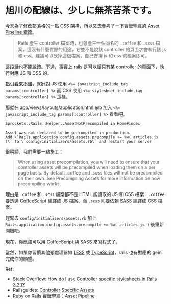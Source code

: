 # 旭川の配線は、少しに無茶苦茶です。

今天為了修改部落格的一點 CSS 架構，所以又去參考了一下[實戰聖經的 Asset Pipeline 章節](https://ihower.tw/rails/assets-pipeline.html)。

> Rails 產生 controller 檔案時，也會產生一個同名的 `.coffee` 和 `.scss` 檔案，這沒有什麼實際的用途，它並不是說該 controller 的頁面才會執行該 js 和 css。建議可以砍掉這個檔案，自己安排 js 和 css 的檔案即可。

這段話也不能說錯。不過，事實上 rails 是可以讓只有某 controller 的頁面下，執行對應 JS 和 CSS 的。

[指引看來不難](http://guides.rubyonrails.org/asset_pipeline.html#how-to-use-the-asset-pipeline)，就針對 JS 使用 `<%= javascript_include_tag params[:controller] %>` 而 CSS 使用 `<%= stylesheet_include_tag params[:controller] %>` 這樣。

那就在 app/views/layouts/application.html.erb 加入 `<%= javascript_include_tag params[:controller] %>` 看看吧。

```
Sprockets::Rails::Helper::AssetNotPrecompiled in Home#index

Asset was not declared to be precompiled in production.
Add \`Rails.application.config.assets.precompile += %w( articles.js )\` to \`config/initializers/assets.rb\` and restart your server
```

很明顯，我們需要一點施工：

> When using asset precompilation, you will need to ensure that your controller assets will be precompiled when loading them on a per page basis. By default .coffee and .scss files will not be precompiled on their own. See Precompiling Assets for more information on how precompiling works.

理由是 `.coffee` 和 `.scss` 檔案都不是 HTML 能讀取的 JS 和 CSS 檔案：`.coffee` 要透過 [CoffeeScript](http://coffeescript.org) 編譯成 JS 檔案、而 `.scss` 則要依賴 [SASS](http://sass-lang.com) 編譯成 CSS 檔案。

趕緊去 `config/initializers/assets.rb` 加上 `Rails.application.config.assets.precompile += %w( articles.js )` 後重新開機吧。

現在，你應該可以用 CoffeeScript 與 SASS 來寫程式了。

當然，如果你習慣其他預處理器如 [LESS](https://github.com/metaskills/less-rails) 或 [TypeScript](https://github.com/typescript-ruby/typescript-rails)，rails 也有對應的 gem 完成你的願望。

Ref:

* Stack Overflow: [How do I use Controller specific stylesheets in Rails 3.2.1?](https://stackoverflow.com/questions/9245228/how-do-i-use-controller-specific-stylesheets-in-rails-3-2-1)
* Railsguides: [Controller Specific Assets](http://guides.rubyonrails.org/asset_pipeline.html#controller-specific-assets)
* Ruby on Rails 實戰聖經：[Asset Pipeline](https://ihower.tw/rails/assets-pipeline.html)
